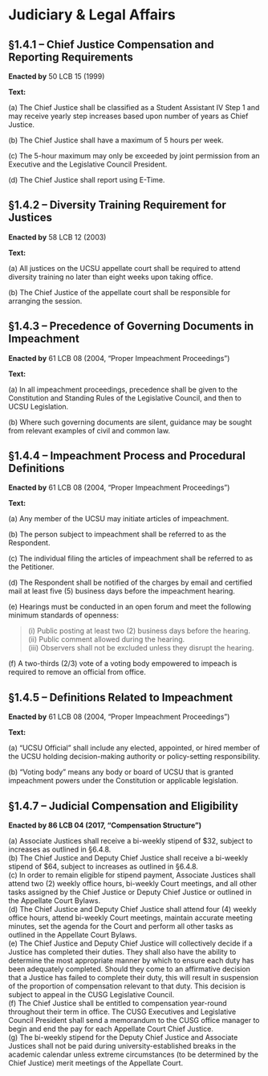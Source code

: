 # Judiciary & Legal Affairs

## §1.4.1 – Chief Justice Compensation and Reporting Requirements

**Enacted by** 50 LCB 15 (1999)

**Text:**

(a) The Chief Justice shall be classified as a Student Assistant IV Step 1 and may receive yearly step increases based upon number of years as Chief Justice.

(b) The Chief Justice shall have a maximum of 5 hours per week.

(c) The 5-hour maximum may only be exceeded by joint permission from an Executive and the Legislative Council President.

(d) The Chief Justice shall report using E-Time.


## §1.4.2 – Diversity Training Requirement for Justices

**Enacted by** 58 LCB 12 (2003)

**Text:**

(a) All justices on the UCSU appellate court shall be required to attend diversity training no later than eight weeks upon taking office.

(b) The Chief Justice of the appellate court shall be responsible for arranging the session.


## §1.4.3 – Precedence of Governing Documents in Impeachment

**Enacted by** 61 LCB 08 (2004, “Proper Impeachment Proceedings”)

**Text:**

(a) In all impeachment proceedings, precedence shall be given to the Constitution and Standing Rules of the Legislative Council, and then to UCSU Legislation.

(b) Where such governing documents are silent, guidance may be sought from relevant examples of civil and common law.

## §1.4.4 – Impeachment Process and Procedural Definitions

**Enacted by** 61 LCB 08 (2004, “Proper Impeachment Proceedings”)

**Text:**

(a) Any member of the UCSU may initiate articles of impeachment.

(b) The person subject to impeachment shall be referred to as the Respondent.

(c) The individual filing the articles of impeachment shall be referred to as the Petitioner.

(d) The Respondent shall be notified of the charges by email and certified mail at least five (5) business days before the impeachment hearing.

(e) Hearings must be conducted in an open forum and meet the following minimum standards of openness:

> (i) Public posting at least two (2) business days before the hearing.  
> (ii) Public comment allowed during the hearing.  
> (iii) Observers shall not be excluded unless they disrupt the hearing.

(f) A two-thirds (2/3) vote of a voting body empowered to impeach is required to remove an official from office.

## §1.4.5 – Definitions Related to Impeachment

**Enacted by** 61 LCB 08 (2004, “Proper Impeachment Proceedings”)

**Text:**

(a) “UCSU Official” shall include any elected, appointed, or hired member of the UCSU holding decision-making authority or policy-setting responsibility.

(b) “Voting body” means any body or board of UCSU that is granted impeachment powers under the Constitution or applicable legislation.


## §1.4.7 – Judicial Compensation and Eligibility  
**Enacted by 86 LCB 04 (2017, “Compensation Structure”)**

(a) Associate Justices shall receive a bi-weekly stipend of $32, subject to increases as outlined in §6.4.8.  
(b) The Chief Justice and Deputy Chief Justice shall receive a bi-weekly stipend of $64, subject to increases as outlined in §6.4.8.  
(c) In order to remain eligible for stipend payment, Associate Justices shall attend two (2) weekly office hours, bi-weekly Court meetings, and all other tasks assigned by the Chief Justice or Deputy Chief Justice or outlined in the Appellate Court Bylaws.  
(d) The Chief Justice and Deputy Chief Justice shall attend four (4) weekly office hours, attend bi-weekly Court meetings, maintain accurate meeting minutes, set the agenda for the Court and perform all other tasks as outlined in the Appellate Court Bylaws.  
(e) The Chief Justice and Deputy Chief Justice will collectively decide if a Justice has completed their duties. They shall also have the ability to determine the most appropriate manner by which to ensure each duty has been adequately completed. Should they come to an affirmative decision that a Justice has failed to complete their duty, this will result in suspension of the proportion of compensation relevant to that duty. This decision is subject to appeal in the CUSG Legislative Council.  
(f) The Chief Justice shall be entitled to compensation year-round throughout their term in office. The CUSG Executives and Legislative Council President shall send a memorandum to the CUSG office manager to begin and end the pay for each Appellate Court Chief Justice.  
(g) The bi-weekly stipend for the Deputy Chief Justice and Associate Justices shall not be paid during university-established breaks in the academic calendar unless extreme circumstances (to be determined by the Chief Justice) merit meetings of the Appellate Court.


